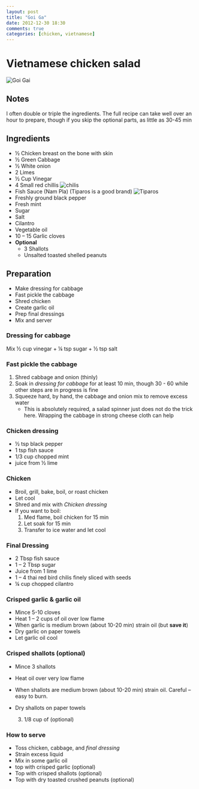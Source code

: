 ```yaml
---
layout: post
title: "Goi Ga"
date: 2012-12-30 18:30
comments: true
categories: [chicken, vietnamese]
---
```


# Vietnamese chicken salad

![Goi Gai](http://www.nicegraphics.com/chow/hoanh_long/goi_ga.jpg)

## Notes
I often double or triple the ingredients. The full recipe can take well over an hour to prepare, though if you skip the optional parts, as little as 30-45 min

## Ingredients
* ½ Chicken breast on the bone with skin
* ½ Green Cabbage
* ½ White onion
* 2 Limes
* ½ Cup Vinegar
* 4 Small red chillis ![chilis](http://upload.wikimedia.org/wikipedia/commons/thumb/3/35/Phrik_khi_nu.jpg/287px-Phrik_khi_nu.jpg)
* Fish Sauce (Nam Pla) (Tiparos is a good brand) ![Tiparos](http://ecx.images-amazon.com/images/I/51THcYlP13L._SL500_AA300_.jpg)
* Freshly ground black pepper
* Fresh mint
* Sugar
* Salt
* Cilantro
* Vegetable oil
* 10 – 15 Garlic cloves
* **Optional**
    * 3 Shallots
    * Unsalted toasted shelled peanuts

## Preparation
* Make dressing for cabbage
* Fast pickle the cabbage
* Shred chicken
* Create garlic oil
* Prep final dressings
* Mix and server

### Dressing for cabbage
Mix ½ cup vinegar + ¼ tsp sugar + ½ tsp salt


### Fast pickle the cabbage
1. Shred cabbage and onion (thinly)
1. Soak in _dressing for cabbage_ for at least 10 min, though 30 - 60 while other steps are in progress is fine
1. Squeeze hard, by hand, the cabbage and onion mix to remove excess water
    * This is absolutely required, a salad spinner just does not do the trick here. Wrapping the cabbage in strong cheese cloth can help

### Chicken dressing
* ½ tsp black pepper
* 1 tsp fish sauce
* 1/3 cup chopped mint
* juice from ½ lime
  
### Chicken
* Broil, grill, bake, boil, or roast chicken
* Let cool
* Shred and mix with _Chicken dressing_
* If you want to boil:
    1. Med flame, boil chicken for 15 min
    1. Let soak for 15 min
    1. Transfer to ice water and let cool

### Final Dressing
* 2 Tbsp fish sauce
* 1 – 2 Tbsp sugar 
* Juice from 1 lime
* 1 – 4 thai red bird chilis finely sliced with seeds
* ¼ cup chopped cilantro

### Crisped garlic & garlic oil
* Mince 5-10 cloves
* Heat 1 – 2 cups of oil over low flame 
* When garlic is medium brown (about 10-20 min) strain oil (but **save it**)
* Dry garlic on paper towels
* Let garlic oil cool

### Crisped shallots (optional)
* Mince 3 shallots
* Heat oil over very low flame 
* When shallots are medium brown (about 10-20 min) strain oil. Careful – easy to burn.
* Dry shallots on paper towels

    3) 1/8 cup of  (optional)


### How to serve
* Toss chicken, cabbage, and _final dressing_
* Strain excess liquid
* Mix in some garlic oil
* top with crisped garlic (optional)
* Top with crisped shallots (optional)
* Top with dry toasted crushed peanuts (optional)
